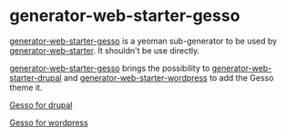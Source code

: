 generator-web-starter-gesso
===========================

[generator-web-starter-gesso](https://github.com/forumone/generator-web-starter-gesso/) is a yeoman sub-generator to be used by [generator-web-starter](https://github.com/forumone/generator-web-starter).
It shouldn't be use directly.

[generator-web-starter-gesso](https://github.com/forumone/generator-web-starter-gesso/) brings the possibility to [generator-web-starter-drupal](https://github.com/forumone/generator-web-starter-drupal) and [generator-web-starter-wordpress](https://github.com/forumone/generator-web-starter-wordpress) to add the Gesso theme it.

[Gesso for drupal](https://github.com/forumone/gesso/)

[Gesso for wordpress](https://github.com/forumone/gesso-wp/)
